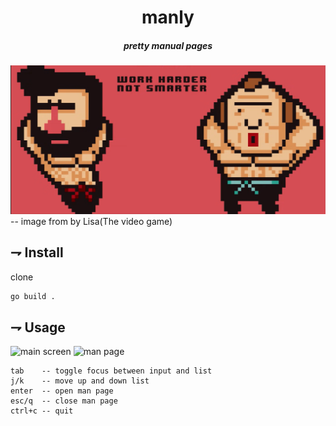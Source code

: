 <div align="center">
  
# manly
##### pretty manual pages
</div>

![manly](manly.png)
-- image from by Lisa(The video game)

## ⇁ Install
clone
```bash
go build .
```

## ⇁ Usage
![main screen](https://i.imgur.com/95dvNn3.png)
![man page](https://i.imgur.com/B8MmyMh.png)

```
tab    -- toggle focus between input and list
j/k    -- move up and down list
enter  -- open man page
esc/q  -- close man page
ctrl+c -- quit
```
